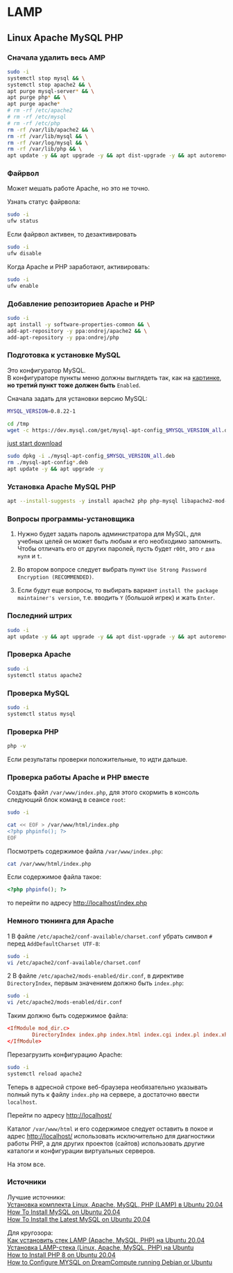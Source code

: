 # LAMP

## Linux Apache MySQL PHP

### Сначала удалить весь AMP

```sh
sudo -i
systemctl stop mysql && \
systemctl stop apache2 && \
apt purge mysql-server* && \
apt purge php* && \
apt purge apache*
# rm -rf /etc/apache2
# rm -rf /etc/mysql
# rm -rf /etc/php
rm -rf /var/lib/apache2 && \
rm -rf /var/lib/mysql && \
rm -rf /var/log/mysql && \
rm -rf /var/lib/php && \
apt update -y && apt upgrade -y && apt dist-upgrade -y && apt autoremove -y && apt autoclean -y && apt clean -y
```

### Файрвол

Может мешать работе Apache, но это не точно.

Узнать статус файрвола:

```sh
sudo -i
ufw status
```

Если файрвол активен, то дезактивировать

```sh
sudo -i
ufw disable
```

Когда Apache и PHP заработают, активировать:

```sh
sudo -i
ufw enable
```

### Добавление репозиториев Apache и PHP

```sh
sudo -i
apt install -y software-properties-common && \
add-apt-repository -y ppa:ondrej/apache2 && \
add-apt-repository -y ppa:ondrej/php
```

### Подготовка к установке MySQL

Это конфигуратор MySQL.  
В конфигураторе пункты меню должны выглядеть так, как на [картинке](https://macrodmin.ru/wp-content/uploads/2018/11/Configure-MySQL-APT-Config.png), **но третий пункт тоже должен быть** `Enabled`.

Сначала задать для установки версию MySQL:

```sh
MYSQL_VERSION=0.8.22-1
```

```sh
cd /tmp
wget -c https://dev.mysql.com/get/mysql-apt-config_$MYSQL_VERSION_all.deb
```

[just start download](https://dev.mysql.com/get/mysql-apt-config_0.8.22-1_all.deb)

```sh
sudo dpkg -i ./mysql-apt-config_$MYSQL_VERSION_all.deb
rm ./mysql-apt-config*.deb
apt update -y && apt upgrade -y
```

### Установка Apache MySQL PHP

```sh
apt --install-suggests -y install apache2 php php-mysql libapache2-mod-php mysql-server
```

### Вопросы программы-установщика

1. Нужно будет задать пароль администратора для MySQL, для учебных целей он может быть любым и его необходимо запомнить.
Чтобы отличать его от других паролей, пусть будет `r00t`, это `r` `два нуля` и `t`.

2. Во втором вопросе следует выбрать пункт `Use Strong Password Encryption (RECOMMENDED)`.

3. Если будут еще вопросы, то выбирать вариант `install the package maintainer's version`, т.е. вводить `Y` (большой игрек) и жать `Enter`.

### Последний штрих

```sh
sudo -i
apt update -y && apt upgrade -y && apt dist-upgrade -y && apt autoremove -y && apt autoclean -y && apt clean -y
```

### Проверка Apache

```sh
sudo -i
systemctl status apache2
```

### Проверка MySQL

```sh
sudo -i
systemctl status mysql
```

### Проверка PHP

```sh
php -v
```

Если результаты проверки положительные, то идти дальше.

### Проверка работы Apache и PHP вместе

Создать файл `/var/www/index.php`, для этого скормить в консоль следующий блок команд в сеансе `root`:

```sh
sudo -i
```

```sh
cat << EOF > /var/www/html/index.php
<?php phpinfo(); ?>
EOF

```

Посмотреть содержимое файла `/var/www/index.php`:

```sh
cat /var/www/html/index.php
```

Если содержимое файла такое:

```php
<?php phpinfo(); ?>
```

то перейти по адресу [http://localhost/index.php](http://localhost/index.php)

### Немного тюнинга для Apache

1 В файле `/etc/apache2/conf-available/charset.conf` убрать символ `#` перед `AddDefaultCharset UTF-8`:

```sh
sudo -i
vi /etc/apache2/conf-available/charset.conf
```

2 В файле `/etc/apache2/mods-enabled/dir.conf`, в директиве `DirectoryIndex`, первым значением должно быть `index.php`:

```sh
sudo -i
vi /etc/apache2/mods-enabled/dir.conf
```

Таким должно быть содержимое файла:

```conf
<IfModule mod_dir.c>
        DirectoryIndex index.php index.html index.cgi index.pl index.xhtml index.htm
</IfModule>
```

Перезагрузить конфигурацию Apache:

```sh
sudo -i
systemctl reload apache2
```

Теперь в адресной строке веб-браузера необязательно указывать полный путь к файлу `index.php` на сервере, а достаточно ввести `localhost`.

Перейти по адресу [http://localhost/](http://localhost/)

Каталог `/var/www/html` и его содержимое следует оставить в покое и адрес [http://localhost/](http://localhost/) использовать исключительно для диагностики работы PHP, а для других проектов (сайтов) использовать другие каталоги и конфигурации виртуальных серверов.

На этом все.

### Источники

Лучшие источники:  
[Установка комплекта Linux, Apache, MySQL, PHP (LAMP) в Ubuntu 20.04](https://www.digitalocean.com/community/tutorials/how-to-install-linux-apache-mysql-php-lamp-stack-on-ubuntu-20-04-ru)  
[How To Install MySQL on Ubuntu 20.04](https://www.digitalocean.com/community/tutorials/how-to-install-mysql-on-ubuntu-20-04)  
[How To Install the Latest MySQL on Ubuntu 20.04](https://www.digitalocean.com/community/tutorials/how-to-install-the-latest-mysql-on-ubuntu-20-04)  

Для кругозора:  
[Как установить стек LAMP (Apache, MySQL, PHP) на Ubuntu 20.04](https://timeweb.com/ru/community/articles/kak-ustanovit-stek-lamp-na-ubuntu-20-04?utm_medium=affilate&utm_source=admitad&utm_campaign=admitad-virtual-hosting&admitad_uid=84543c8414c2ed545da19f88364c3fce)  
[Установка LAMP-стека (Linux, Apache, MySQL, PHP) на Ubuntu](https://selectel.ru/blog/lamp-install-ubuntu/)  
[How to Install PHP 8 on Ubuntu 20.04](https://linuxize.com/post/how-to-install-php-8-on-ubuntu-20-04/)  
[How to Configure MYSQL on DreamCompute running Debian or Ubuntu](https://help.dreamhost.com/hc/en-us/articles/215879487-How-to-Configure-MYSQL-on-DreamCompute-running-Debian-or-Ubuntu)  
